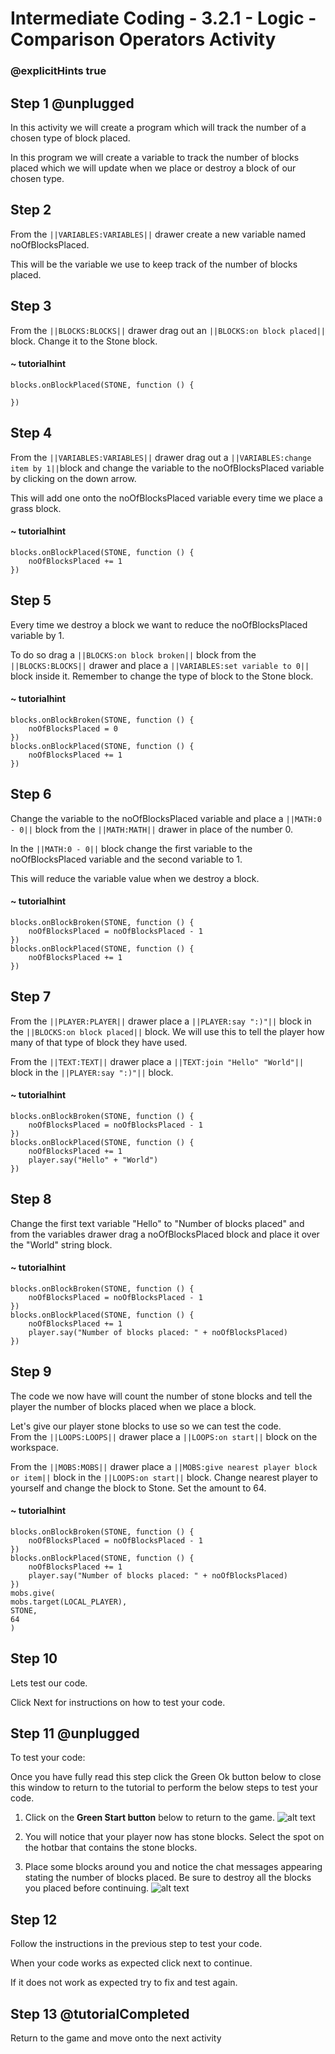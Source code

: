 # Intermediate Coding - 3.2.1 - Logic - Comparison Operators Activity

### @explicitHints true

## Step 1 @unplugged
In this activity we will create a program which will track the number of a chosen type of block placed.

In this program we will create a variable to track the number of blocks placed which we will update when we place or destroy a block of our chosen type. 

## Step 2
From the ``||VARIABLES:VARIABLES||`` drawer create a new variable named noOfBlocksPlaced.

This will be the variable we use to keep track of the number of blocks placed.

## Step 3
From the ``||BLOCKS:BLOCKS||`` drawer drag out an ``||BLOCKS:on block placed||`` block. Change it to the Stone block.

#### ~ tutorialhint
```blocks 
blocks.onBlockPlaced(STONE, function () {
	
})
```
## Step 4
From the ``||VARIABLES:VARIABLES||`` drawer drag out a ``||VARIABLES:change item by 1||``block and change the variable to the noOfBlocksPlaced variable by clicking on the down arrow.

This will add one onto the noOfBlocksPlaced variable every time we place a grass block.
#### ~ tutorialhint
```blocks 
blocks.onBlockPlaced(STONE, function () {
    noOfBlocksPlaced += 1
})
```

## Step 5
Every time we destroy a block we want to reduce the noOfBlocksPlaced variable by 1.

To do so drag a ``||BLOCKS:on block broken||`` block from the ``||BLOCKS:BLOCKS||`` drawer and place a ``||VARIABLES:set variable to 0||`` block inside it. Remember to change the type of block to the Stone block. 

#### ~ tutorialhint
```blocks 
blocks.onBlockBroken(STONE, function () {
    noOfBlocksPlaced = 0
})
blocks.onBlockPlaced(STONE, function () {
    noOfBlocksPlaced += 1
})
```

## Step 6
Change the variable to the noOfBlocksPlaced variable and place a ``||MATH:0 - 0||`` block from the ``||MATH:MATH||`` drawer in place of the number 0. 

In the ``||MATH:0 - 0||`` block change the first variable to the noOfBlocksPlaced variable and the second variable to 1.

This will reduce the variable value when we destroy a block.

#### ~ tutorialhint
```blocks 
blocks.onBlockBroken(STONE, function () {
    noOfBlocksPlaced = noOfBlocksPlaced - 1
})
blocks.onBlockPlaced(STONE, function () {
    noOfBlocksPlaced += 1
})
```

## Step 7
From the ``||PLAYER:PLAYER||`` drawer place a ``||PLAYER:say ":)"||`` block in the ``||BLOCKS:on block placed||`` block. We will use this to tell the player how many of that type of block they have used.

From the ``||TEXT:TEXT||`` drawer place a ``||TEXT:join "Hello" "World"||`` block in the ``||PLAYER:say ":)"||`` block.

#### ~ tutorialhint
```blocks 
blocks.onBlockBroken(STONE, function () {
    noOfBlocksPlaced = noOfBlocksPlaced - 1
})
blocks.onBlockPlaced(STONE, function () {
    noOfBlocksPlaced += 1
    player.say("Hello" + "World")
})
```
## Step 8
Change the first text variable "Hello" to "Number of blocks placed" and from the variables drawer drag a noOfBlocksPlaced block and place it over the "World" string block.

#### ~ tutorialhint
```blocks 
blocks.onBlockBroken(STONE, function () {
    noOfBlocksPlaced = noOfBlocksPlaced - 1
})
blocks.onBlockPlaced(STONE, function () {
    noOfBlocksPlaced += 1
    player.say("Number of blocks placed: " + noOfBlocksPlaced)
})

```

## Step 9
The code we now have will count the number of stone blocks and tell the player the number of blocks placed when we place a block.

Let's give our player stone blocks to use so we can test the code.  
From the ``||LOOPS:LOOPS||`` drawer place a ``||LOOPS:on start||`` block on the workspace.  

From the ``||MOBS:MOBS||`` drawer place a ``||MOBS:give nearest player block or item||`` block in the ``||LOOPS:on start||`` block. Change nearest player to yourself and change the block to Stone.
Set the amount to 64. 

#### ~ tutorialhint
```blocks 
blocks.onBlockBroken(STONE, function () {
    noOfBlocksPlaced = noOfBlocksPlaced - 1
})
blocks.onBlockPlaced(STONE, function () {
    noOfBlocksPlaced += 1
    player.say("Number of blocks placed: " + noOfBlocksPlaced)
})
mobs.give(
mobs.target(LOCAL_PLAYER),
STONE,
64
)
```


## Step 10 

Lets test our code.

Click Next for instructions on how to test your code.

## Step 11 @unplugged
To test your code:

Once you have fully read this step click the Green Ok button below to close this window to return to the tutorial to perform the below steps to test your code.

1. Click on the **Green Start button** below to return to the game.
![alt text](https://intermediatev3.codingcredentials.com/Lesson2/2.1.1/images/2.jpg?raw=true "Start")


2. You will notice that your player now has stone blocks.  Select the spot on the hotbar that contains the stone blocks. 

3. Place some blocks around you and notice the chat messages appearing stating the number of blocks placed.
Be sure to destroy all the blocks you placed before continuing.
![alt text](https://intermediatev3.codingcredentials.com/Lesson3/3.2.1/images/2.jpg?raw=true "Agent")

## Step 12
Follow the instructions in the previous step to test your code.

When your code works as expected click next to continue.

If it does not work as expected try to fix and test again.

## Step 13 @tutorialCompleted
Return to the game and move onto the next activity
